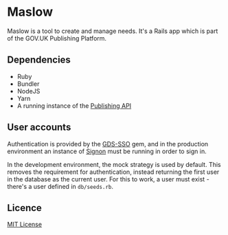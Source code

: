 # Maslow

Maslow is a tool to create and manage needs. It's a Rails app which is
part of the GOV.UK Publishing Platform.

## Dependencies

- Ruby
- Bundler
- NodeJS
- Yarn
- A running instance of the [Publishing API](https://github.com/alphagov/publishing-api)

## User accounts

Authentication is provided by the [GDS-SSO](https://github.com/alphagov/gds-sso) gem, and in the production environment an instance of [Signon](https://github.com/alphagov/signon) must be running in order to sign in.

In the development environment, the mock strategy is used by default. This removes the requirement for authentication, instead returning the first user in the database as the current user. For this to work, a user must exist - there's a user defined in `db/seeds.rb`.

## Licence

[MIT License](LICENCE)
